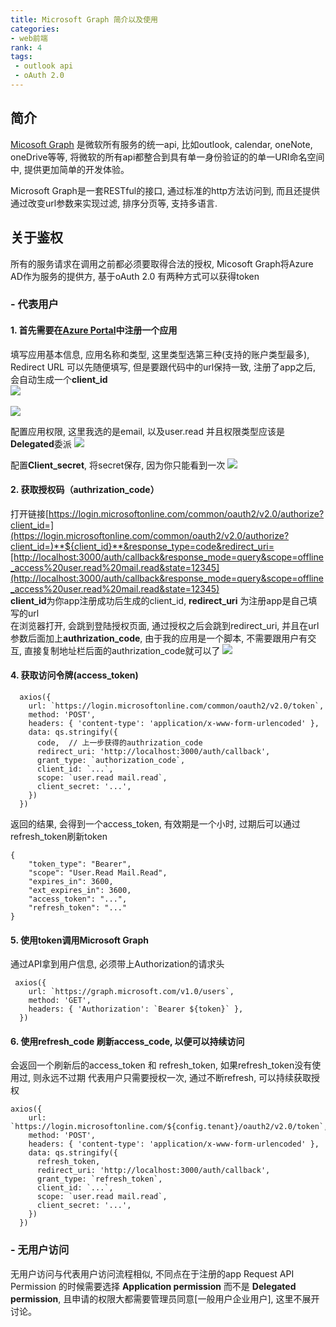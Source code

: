 ```yaml
---
title: Microsoft Graph 简介以及使用
categories: 
- web前端
rank: 4
tags: 
 - outlook api
 - oAuth 2.0
---
```



## 简介
[Micosoft Graph](https://docs.microsoft.com/zh-cn/graph/auth-v2-service?view=graph-rest-1.0) 是微软所有服务的统一api, 比如outlook, calendar, oneNote, oneDrive等等, 将微软的所有api都整合到具有单一身份验证的的单一URI命名空间中, 提供更加简单的开发体验。

Microsoft Graph是一套RESTful的接口, 通过标准的http方法访问到, 而且还提供通过改变url参数来实现过滤, 排序分页等, 支持多语言.

  

## 关于鉴权

所有的服务请求在调用之前都必须要取得合法的授权, Micosoft Graph将Azure AD作为服务的提供方, 基于oAuth 2.0
有两种方式可以获得token
###  - 代表用户
 ####  1. 首先需要在[Azure Portal](https://portal.azure.com/)中注册一个应用
 填写应用基本信息, 应用名称和类型, 这里类型选第三种(支持的账户类型最多), Redirect URL 可以先随便填写, 但是要跟代码中的url保持一致, 注册了app之后, 会自动生成一个**client_id**<br/>
 ![](/images/MicrosoftGraph/2.png)
<br/>
<br/>
 ![](/images/MicrosoftGraph/haa.png)


配置应用权限, 这里我选的是email, 以及user.read 并且权限类型应该是**Delegated**委派
 ![](/images/MicrosoftGraph/4.png)



配置**Client_secret**, 将secret保存, 因为你只能看到一次
 ![](/images/MicrosoftGraph/5.png)


#### 2. 获取授权码（authrization_code）

打开链接[https://login.microsoftonline.com/common/oauth2/v2.0/authorize?client_id=](https://login.microsoftonline.com/common/oauth2/v2.0/authorize?client_id=)**${client_id}**&response_type=code&redirect_uri=[http://localhost:3000/auth/callback&response_mode=query&scope=offline_access%20user.read%20mail.read&state=12345](http://localhost:3000/auth/callback&response_mode=query&scope=offline_access%20user.read%20mail.read&state=12345) <br/>
**client_id**为你app注册成功后生成的client_id, **redirect_uri** 为注册app是自己填写的url<br/>
在浏览器打开, 会跳到登陆授权页面, 通过授权之后会跳到redirect_uri, 并且在url参数后面加上**authrization_code**, 由于我的应用是一个脚本, 不需要跟用户有交互, 直接复制地址栏后面的authrization_code就可以了
 ![](/images/MicrosoftGraph/auth.png)
#### 4. 获取访问令牌(access_token)
```
  axios({
    url: `https://login.microsoftonline.com/common/oauth2/v2.0/token`,
    method: 'POST',
    headers: { 'content-type': 'application/x-www-form-urlencoded' },
    data: qs.stringify({
      code,  // 上一步获得的authrization_code
      redirect_uri: 'http://localhost:3000/auth/callback',
      grant_type: `authorization_code`,
      client_id: `...`,
      scope: `user.read mail.read`,
      client_secret: '...',
    })
  })
```
返回的结果, 会得到一个access_token, 有效期是一个小时, 过期后可以通过refresh_token刷新token
```
{
    "token_type": "Bearer",
    "scope": "User.Read Mail.Read",
    "expires_in": 3600,
    "ext_expires_in": 3600,
    "access_token": "...",
    "refresh_token": "..."
}
```
#### 5. 使用token调用Microsoft Graph
通过API拿到用户信息, 必须带上Authorization的请求头
```
 axios({
    url: `https://graph.microsoft.com/v1.0/users`,
    method: 'GET',
    headers: { 'Authorization': `Bearer ${token}` },
  })  
```
#### 6. 使用refresh_code 刷新access_code, 以便可以持续访问
会返回一个刷新后的access_token 和 refresh_token, 如果refresh_token没有使用过, 则永远不过期
代表用户只需要授权一次, 通过不断refresh, 可以持续获取授权
```
axios({
    url: `https://login.microsoftonline.com/${config.tenant}/oauth2/v2.0/token`,
    method: 'POST',
    headers: { 'content-type': 'application/x-www-form-urlencoded' },
    data: qs.stringify({
      refresh_token,
      redirect_uri: 'http://localhost:3000/auth/callback',
      grant_type: `refresh_token`,
      client_id: `...`,
      scope: `user.read mail.read`,
      client_secret: '...',
    })
  })
```
###  - 无用户访问
无用户访问与代表用户访问流程相似, 不同点在于注册的app Request API Permission 的时候需要选择 **Application permission** 而不是 **Delegated permission**, 且申请的权限大都需要管理员同意[一般用户企业用户], 这里不展开讨论。


